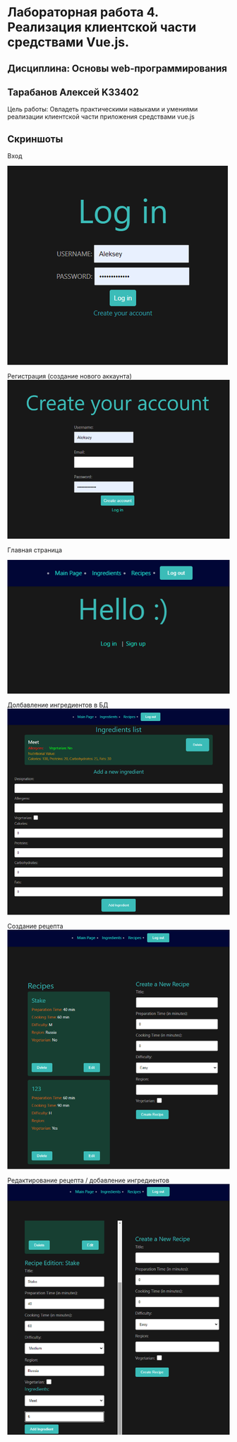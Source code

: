 # Лабораторная работа 4. Реализация клиентской части средствами Vue.js. 
## Дисциплина: Основы web-программирования
## Тарабанов Алексей K33402


Цель работы: Овладеть практическими навыками и умениями 
реализации клиентской части приложения средствами vue.js

## Скриншоты
Вход

![Image](img.png)

Регистрация (создание нового аккаунта)
![Image](img_1.png)

Главная страница

![Image](img_2.png)

Долбавление ингредиентов в БД
![Image](img_3.png)

Создание рецепта
![Image](img_4.png)

Редактирование рецепта / добавление ингредиентов
![Image](img_5.png)





